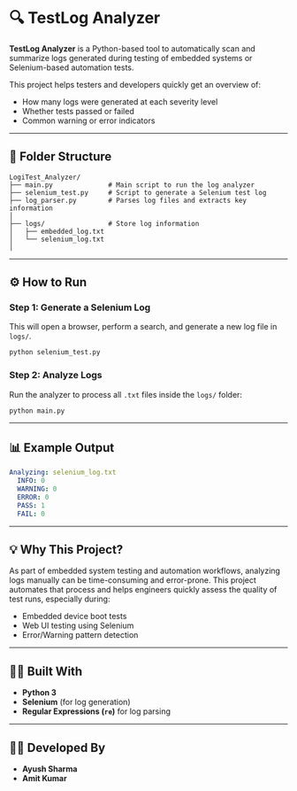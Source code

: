 # 🔍 TestLog Analyzer

**TestLog Analyzer** is a Python-based tool to automatically scan and summarize logs generated during testing of embedded systems or Selenium-based automation tests.

This project helps testers and developers quickly get an overview of:
- How many logs were generated at each severity level
- Whether tests passed or failed
- Common warning or error indicators

---

## 📁 Folder Structure

```
LogiTest_Analyzer/
├── main.py              # Main script to run the log analyzer
├── selenium_test.py     # Script to generate a Selenium test log
├── log_parser.py        # Parses log files and extracts key information
│
├── logs/                # Store log information
│   ├── embedded_log.txt
│   └── selenium_log.txt
│
```

---

## ⚙️ How to Run

### Step 1: Generate a Selenium Log

This will open a browser, perform a search, and generate a new log file in `logs/`.

```bash
python selenium_test.py
```

### Step 2: Analyze Logs

Run the analyzer to process all `.txt` files inside the `logs/` folder:

```bash
python main.py
```

---

## 📊 Example Output

```yaml
Analyzing: selenium_log.txt
  INFO: 0
  WARNING: 0
  ERROR: 0
  PASS: 1
  FAIL: 0
```

---

## 💡 Why This Project?

As part of embedded system testing and automation workflows, analyzing logs manually can be time-consuming and error-prone. This project automates that process and helps engineers quickly assess the quality of test runs, especially during:

- Embedded device boot tests  
- Web UI testing using Selenium  
- Error/Warning pattern detection  

---

## 👨‍💻 Built With

- **Python 3**
- **Selenium** (for log generation)
- **Regular Expressions (`re`)** for log parsing

---

## 🙋‍♂️ Developed By

- **Ayush Sharma**  
- **Amit Kumar** 
